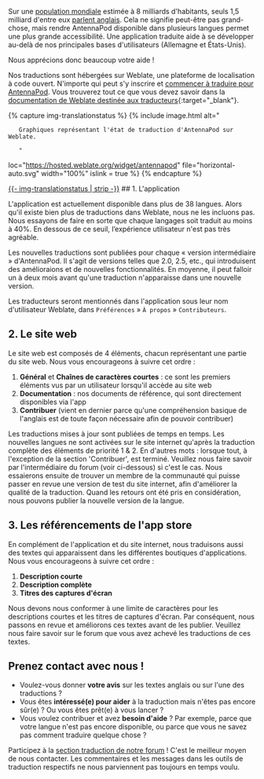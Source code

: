 Sur une [population mondiale](https://en.wikipedia.org/wiki/World_population) estimée à 8 milliards d'habitants, seuls 1,5 milliard d'entre eux [parlent anglais](https://www.ethnologue.com/insights/ethnologue200/). Cela ne signifie peut-être pas grand-chose, mais rendre AntennaPod disponible dans plusieurs langues permet une plus grande accessibilité. Une application traduite aide à se développer au-delà de nos principales bases d'utilisateurs (Allemagne et États-Unis).

Nous apprécions donc beaucoup votre aide !

Nos traductions sont hébergées sur Weblate, une plateforme de localisation à code ouvert. N'importe qui peut s'y inscrire et [commencer à traduire pour AntennaPod](https://hosted.weblate.org/projects/antennapod). Vous trouverez tout ce que vous devez savoir dans la [documentation de Weblate destinée aux traducteurs](https://docs.weblate.org/en/latest/user/translating.html){:target="_blank"}.

{% capture img-translationstatus %} {% include image.html alt="

       Graphiques représentant l'état de traduction d'AntennaPod sur Weblate.

       "

loc="https://hosted.weblate.org/widget/antennapod" file="horizontal-auto.svg" width="100%" islink = true %} {% endcapture %}

<object data="https://hosted.weblate.org/widget/antennapod/horizontal-auto.svg" type="image/svg+xml" width="100%" height="auto" crossorigin="anonymous">
<a href="https://hosted.weblate.org/engage/antennapod" target="_blank">{{- img-translationstatus | strip -}}</a>
</object>## 1. L'application

L'application est actuellement disponible dans plus de 38 langues. Alors qu'il existe bien plus de traductions dans Weblate, nous ne les incluons pas. Nous essayons de faire en sorte que chaque langages soit traduit au moins à 40%. En dessous de ce seuil, l’expérience utilisateur n'est pas très agréable.

Les nouvelles traductions sont publiées pour chaque « version intermédiaire » d'AntennaPod. Il s'agit de versions telles que 2.0, 2.5, etc., qui introduisent des amélioraions et de nouvelles fonctionnalités. En moyenne, il peut falloir un à deux mois avant qu'une traduction n'apparaisse dans une nouvelle version.

Les traducteurs seront mentionnés dans l'application sous leur nom d'utilisateur Weblate, dans `Préférences` » `À propos` » `Contributeurs`.

## 2. Le site web

Le site web est composés de 4 éléments, chacun représentant une partie du site web. Nous vous encourageons à suivre cet ordre :

1. **Général** et **Chaînes de caractères courtes** : ce sont les premiers éléments vus par un utilisateur lorsqu'il accède au site web
1. **Documentation** : nos documents de référence, qui sont directement disponibles via l'app
1. **Contribuer** (vient en dernier parce qu'une compréhension basique de l'anglais est de toute façon nécessaire afin de pouvoir contribuer)

Les traductions mises à jour sont publiées de temps en temps. Les nouvelles langues ne sont activées sur le site internet qu'après la traduction complète des éléments de priorité 1 & 2. En d'autres mots : lorsque tout, à l'exception de la section 'Contribuer', est terminé. Veuillez nous faire savoir par l'intermédiaire du forum (voir ci-dessous) si c'est le cas. Nous essaierons ensuite de trouver un membre de la communauté qui puisse passer en revue une version de test du site internet, afin d'améliorer la qualité de la traduction. Quand les retours ont été pris en considération, nous pouvons publier la nouvelle version de la langue.

## 3. Les référencements de l'app store

En complément de l'application et du site internet, nous traduisons aussi des textes qui apparaissent dans les différentes boutiques d'applications. Nous vous encourageons à suivre cet ordre :

1. **Description courte**
1. **Description complète**
1. **Titres des captures d'écran**

Nous devons nous conformer à une limite de caractères pour les descriptions courtes et les titres de captures d'écran. Par conséquent, nous passons en revue et améliorons ces textes avant de les publier. Veuillez nous faire savoir sur le forum que vous avez achevé les traductions de ces textes.

## Prenez contact avec nous !

* Voulez-vous donner **votre avis** sur les textes anglais ou sur l'une des traductions ?
* Vous êtes **intéressé(e) pour aider** à la traduction mais n'êtes pas encore sûr(e) ? Ou vous êtes prêt(e) à vous lancer ?
* Vous voulez contribuer et avez **besoin d'aide** ? Par exemple, parce que votre langue n'est pas encore disponible, ou parce que vous ne savez pas comment traduire quelque chose ?

Participez à la [section traduction de notre forum](https://forum.antennapod.org/c/translations/11) ! C'est le meilleur moyen de nous contacter. Les commentaires et les messages dans les outils de traduction respectifs ne nous parviennent pas toujours en temps voulu.
